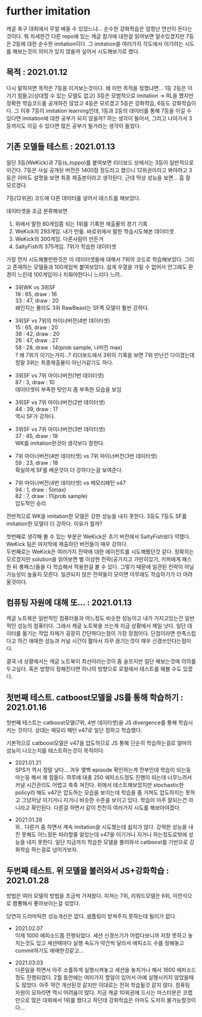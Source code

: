 # further imitation

캐글 축구 대회에서 무얼 배울 수 있었느냐... 순수한 강화학습은 엄청난 연산이 든다는 것이다. 뭐 자세한건 다른 repo에 있는 캐글 참가에 대한걸 읽어보면 알수있겠지만 7등은 2등에 대한 순수한 imitation이다. 그 imitation을 여러가지 각도에서 이기려는 시도를 해보는것이 의미가 있지 않을까 싶어서 시도해보기로 했다.

## 목적 : 2021.01.12

다시 말하자면 목적은 7등을 이겨보는것이다. 왜 이런 목적을 정했냐면... 1등 2등은 이기기 힘들고(상대할 수 있는 모델도 없고) 3등은 모범적으로 imitation -> RL을 했지만 정확한 학습코드를 공개하진 않았고 4등은 모르겠고 5등은 강화학습, 6등도 강화학습이다. 그 이후 7등이 imitation learning인데, 1등과 2등의 데이터를 통해 7등을 이길 수 있다면 imitation에 대한 공부가 되지 않을까? 하는 생각이 들어서, 그리고 나아가서 3등까지도 이길 수 있다면 많은 공부가 될거라는 생각이 들었다.

## 기존 모델들 테스트 : 2021.01.13

일단 3등(WeKick)과 7등(s_toppo)를 붙여보면 리더보드 상에서는 3등이 일반적으로 이긴다. 7등은 사실 공개된 버전은 1400점 정도라고 했으니 12위권이라고 봐야하고 3등은 아마도 설명을 보면 최종 제출본이라고 생각된다. 근데 막상 성능을 보면... 흠 잘 모르겠다.

7등(12위권) 코드에 다른 데이터를 넣어서 테스트를 해보았다. 

데이터셋을 조금 분류해보면  
1. 위에서 말한 80게임쯤 되는 1위를 기록한 제출물의 경기 기록
2. WeKick의 293게임. 내가 만듦. 바로위에서 말한 학습시도해본 데이터셋
3. WeKick의 300게임. 다른사람이 만든거
4. SaltyFish의 375게임. 7위가 학습한 데이터셋

가장 먼저 시도해볼만한것은 이 데이터셋들에 대해서 7위의 코드로 학습해보았다. 그리고 존재하는 모델들과 100게임씩 붙여보았다. 쉽게 우열을 가릴 수 없어서 안그래도 환경이 느린데 100게임이나 치뤄야한다니 느리다 느려..

- 3위WK vs 3위SF  
19 : 65, draw : 16  
33 : 47, draw : 20  
왜인지는 몰라도 3위 RawBeast는 SF쪽 모델이 훨씬 강하다.

- 3위SF vs 7위의 마이너버전(4번 데이터셋)  
15 : 65, draw : 20  
38 : 42, draw : 20  
26 : 47, draw : 27  
58 : 28, draw : 14(prob sample, 나머진 max)  
? 왜 7위가 이기는거지...? 리더보드에서 3위의 기록을 보면 7위 만난건 다이겼는데 정말 3위는 최종제출물이 아닌거같기도 하다.

- 3위SF vs 7위 마이너버전(1번 데이터셋)  
87 : 3, draw : 10  
데이터셋이 부족한 탓인지 좀 부족한 모습을 보임

- 3위SF vs 7위 마이너버전(2번 데이터셋)  
44 : 39, draw : 17  
역시 SF가 강하다. 

- 3위SF vs 7위 마이너버전(3번 데이터셋)  
37 : 45, draw : 18  
WK를 imitation한것이 생각보다 잘한다.

- 7위 마이너버전(4번 데이터셋) vs 7위 마이너버전(3번 데이터셋)  
59 : 23, draw : 18  
확실하게 SF를 배운것이 더 강하다는걸 보여준다.

- 7위 마이너버전(4번 데이터셋) vs 메모리패턴 v47  
94 : 1, draw : 5(max)  
82 : 7, draw : 11(prob sample)  
압도적인 승리

전반적으로 WK을 imitation한 모델은 강한 성능을 내지 못한다. 3등도 7등도 SF를 imitation한 모델이 더 강하다. 이유가 뭘까?

첫번째로 생각해 볼 수 있는 부분은 WeKick은 초기 버전에서 SaltyFish보다 약했다. WeKick 팀은 마지막에 제출하던 버전들이 매우 강하다.  
두번째로는 WeKick은 여러가지 전략에 대한 에이전트를 시도해봤던것 같다. 정확히는 모르겠지만 solution을 읽어보면 별 이상한 전략(공가지고 가만히있기, 키퍼에게 패스한 뒤 롱패스)들을 다 학습해서 적용한걸 볼 수 있다. 그렇기 때문에 일관된 전략이 아닐 가능성이 높을지 모른다. 일관되지 않은 전략들이 모이면 아무래도 학습하기가 더 어려울것이다.


## 컴퓨팅 자원에 대해 또... : 2021.01.13

캐글 노트북은 일반적인 컴퓨터들과 어느정도 비슷한 성능이고 내가 가지고있는건 일반적인 성능의 컴퓨터다. 그래서 캐글 노트북을 쓰는게 지금 상황에서 제일 낫다. 일단 데이터를 옮기는 작업 자체가 굉장히 간단하다는점이 가장 장점이다. 단점이라면 만족스럽다고 하긴 애매한 성능과 커널 시간이 짧아서 자꾸 끊기는것이 매우 신경쓰인다는점이다. 

결국 내 상황에서는 캐글 노트북이 최선이라는것이 좀 슬프지만 일단 해보는것에 의의를 두고싶다. 혹은 방향이 정해진다면 하나의 방향으로 로컬에서 테스트를 해볼 수도 있겠다.


## 첫번째 테스트. catboost모델을 JS를 통해 학습하기 : 2021.01.16

첫번째 테스트는 catboost모델(7위, 4번 데이터셋)을 JS divergence를 통해 학습시키는 것이다. 상대는 메모리 패턴 v47로 일단 정하고 학습했다.

기본적으로 catboost모델은 v47을 압도하므로 JS 통해 단순히 학습하는걸로 얼마의 성능이 나오는지를 테스트하는것이 목적이다.

- 2021.01.21  
SPS가 역시 정말 낮다... 겨우 몇백 episode 확인하는게 전부인데 학습이 되는둥 마는둥 해서 꽤 힘들다. 하루에 대충 250 에피소드정도 진행이 되는데 너무느려서 커널 시간관리도 어렵고 축축 쳐진다. 위에서 테스트해보았지만 stochastic한 policy라 해도 v47은 압도하는 모습을 보이는데 학습을 좀 거쳐도 압도하지는 못하고 그냥저냥 이기거니 지거니 비슷한 수준을 보이고 있다. 학습이 아주 잘되는건 아니라고 확인된다. 다른걸 하면서 같이 천천히 여러가지 시도를 해보아야겠다.

- 2021.01.28  
와.. 다른거 좀 하면서 계속 imitation을 시도했는데 쉽지가 않다. 강력한 성능을 내진 못해도 어느정돈 따라할줄 알았는데 v47을 이기거니 지거니 하는정도로밖에 성능을 내지 못한다. 일단 지금까지 학습한 모델을 불러와서 catboost를 기반으로 강화학습 하는걸로 넘어가보자.


## 두번째 테스트. 위 모델을 불러와서 JS+강화학습 : 2021.01.28

방법은 여러 모델의 방법을 조금씩 가져왔다. 피쳐는 7위, 리워드모델은 6위, 이런식으로 짬뽕해서 좋아보이는걸 섞었다.

당연히 드라마틱한 성능개선은 없다. 샘플링이 받쳐주지 못하는데 될리가 없다. 

- 2021.02.07  
이제 1000 에피소드쯤 진행되었다. 세션 신경쓰기가 어렵다보니까 저장 못하고 놓치는것도 있고 세션때마다 실행 속도가 약간씩 달라서 에피소드 수를 정해놓고 commit하기도 애매한것같고... 

- 2021.03.03  
다른일을 하면서 아주 소홀하게 실행시켜놓고 세션을 놓치거나 해서 1600 에피소드정도 진행되었다. 2월 동안에는 여러가지 할일이 있어서 아예 실행시키지 않았을때도 많았다. 아주 약간 개선된것 같지만 이대로는 전혀 학습될것 같지 않다. 컴퓨팅 자원이 모자라면 역시 어려움이 많다. 지금 캐글 10위권에 드시는 마스터분은 코랩만으로 많은 대회에서 1위를 했다고 하던데 강화학습은 아마도 도저히 불가능할것이다...